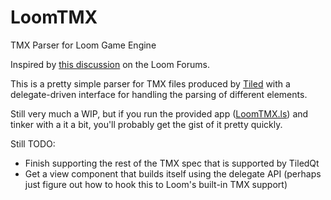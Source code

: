 LoomTMX
=======

TMX Parser for Loom Game Engine

Inspired by [this discussion](http://theengine.co/forums/loom-with-loomscript/topics/current-shortcomings-of-the-tmx-classes) on the Loom Forums.

This is a pretty simple parser for TMX files produced by [Tiled](http://www.mapeditor.org) with a delegate-driven interface for handling the parsing of different elements.

Still very much a WIP, but if you run the provided app ([LoomTMX.ls](https://github.com/southpawfishel/LoomTMX/blob/master/src/LoomTMX.ls)) and tinker with a it a bit, you'll probably get the gist of it pretty quickly.

Still TODO:
* Finish supporting the rest of the TMX spec that is supported by TiledQt
* Get a view component that builds itself using the delegate API (perhaps just figure out how to hook this to Loom's built-in TMX support)
